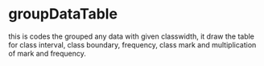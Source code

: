 # groupDataTable
this is codes the grouped any data with given classwidth, it draw the table for class interval, class boundary, frequency, class mark and multiplication of mark and frequency.
